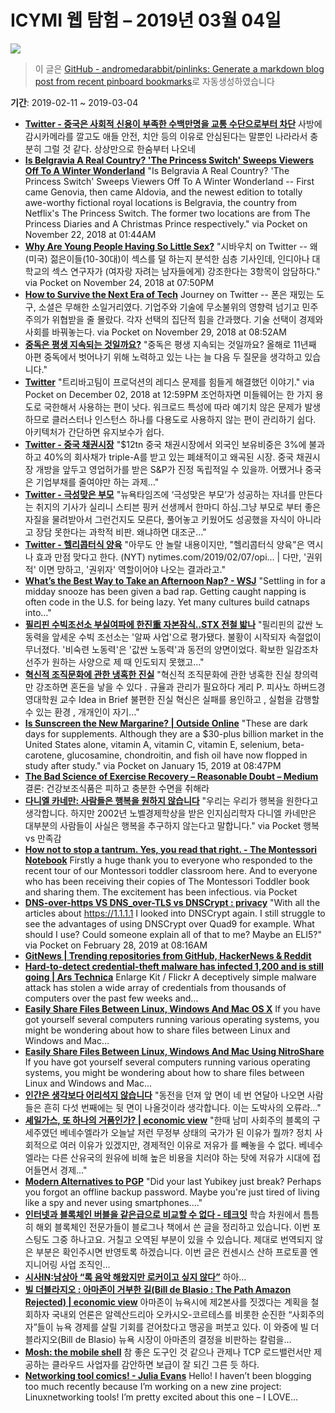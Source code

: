 # ICYMI 웹 탐험 – 2019년 03월 04일

![](https://picsum.photos/1920/1080/?image=913)

> 이 글은 [GitHub - andromedarabbit/pinlinks: Generate a markdown blog post from recent pinboard bookmarks](https://github.com/andromedarabbit/pinlinks)로 자동생성하였습니다

**기간**: 2019-02-11 ~ 2019-03-04

* **[Twitter - 중국은 사회적 신용이 부족한 수백만명을 교통 수단으로부터 차단](https://twitter.com/goodhyun/status/1102201995278999552)**
	사방에 감시카메라를 깔고도 애들 안전, 치안 등의 이유로 안심된다는 말뿐인 나라라서 충분히 그럴 것 같다. 상상만으로 한숨부터 나오네 
* **[Is Belgravia A Real Country? 'The Princess Switch' Sweeps Viewers Off To A Winter Wonderland](https://www.bustle.com/p/is-belgravia-a-real-country-the-princess-switch-sweeps-viewers-off-to-a-winter-wonderland-13145614)**
	"Is Belgravia A Real Country? 'The Princess Switch' Sweeps Viewers Off To A Winter Wonderland -- First came Genovia, then came Aldovia, and the newest edition to totally awe-worthy fictional royal locations is Belgravia, the country from Netflix's The Princess Switch. The former two locations are from The Princess Diaries and A Christmas Prince respectively."
	via Pocket on November 22, 2018 at 01:44AM
* **[Why Are Young People Having So Little Sex?](https://mobile.twitter.com/sibauchi/status/1066166264370946049)**
	"시바우치 on Twitter -- 왜 (미국) 젊은이들(10-30대)이 섹스를 덜 하는지 분석한 심층 기사인데, 인디아나 대학교의 섹스 연구자가 (여자랑 자려는 남자들에게) 강조한다는 3항목이 암담하다." 
	via Pocket on November 24, 2018 at 07:50PM
* **[How to Survive the Next Era of Tech](https://mobile.twitter.com/atmostbeautiful/status/1067913683978711042)**
	Journey on Twitter -- 폰은 재밌는 도구, 소셜은 무해한 소일거리였다. 기업주와 기술에 무소불위의 영향력 넘기고 민주주의가 위협받을 줄 몰랐다. 각자 선택의 집단적 힘을 간과했다. 기술 선택이 경제와 사회를 바꿔놓는다. via Pocket on November 29, 2018 at 08:52AM
* **[중독은 평생 지속되는 것일까요?](http://newspeppermint.com/2018/11/29/m-addictive/)**
	"중독은 평생 지속되는 것일까요? 올해로 11년째 아편 중독에서 벗어나기 위해 노력하고 있는 나는 늘 다음 두 질문을 생각하고 있습니다."
* **[Twitter](https://mobile.twitter.com/res_tin/status/1069066570092052481)**
	"트리바고팀이 프로덕션의 레디스 문제를 힘들게 해결했던 이야기." via Pocket on December 02, 2018 at 12:59PM
	조언하자면 미들웨어는 한 가지 용도로 국한해서 사용하는 편이 낫다. 워크로드 특성에 따라 예기치 않은 문제가 발생하므로 클러스터나 인스턴스 하나를 다용도로 사용하지 않는 편이 관리하기 쉽다. 아키텍처가 간단하면 유지보수가 쉽다. 
* **[Twitter - 중국 채권시장](https://mobile.twitter.com/cnookie/status/1090520332094468096)**
	"$12tn 중국 채권시장에서 외국인 보유비중은 3%에 불과하고 40%의 회사채가 triple-A를 받고 있는 폐쇄적이고 왜곡된 시장. 중국 채권시장 개방을 앞두고 영업허가를 받은 S&P가 진정 독립적일 수 있을까. 어쨌거나 중국은 기업부채를 줄여야만 하는 과제…"
* **[Twitter - 극성맞은 부모](https://mobile.twitter.com/roh0sun/status/1093899595833171974)**
	"뉴욕타임즈에 ‘극성맞은 부모’가 성공하는 자녀를 만든다는 취지의 기사가 실리니 스티븐 핑커 선생께서 한마디 하심.그냥 부모로 부터 좋은 자질을 물려받아서 그런건지도 모른다, 풀어놓고 키웠어도 성공했을 자식이 아니라고 장담 못한다는 과학적 비판. 왜냐하면 대조군…"
* **[Twitter - 헬리콥터식 양육](https://mobile.twitter.com/capcold/status/1093606177961897988)**
	"아무도 안 놀랄 내용이지만, "헬리콥터식 양육"은 역시나 효과 만점 맞다고 한다. (NYT) nytimes.com/2019/02/07/opi… | 다만, '권위적' 이면 망하고, '권위자' 역할이어야 나오는 결과라고."
* **[What’s the Best Way to Take an Afternoon Nap? - WSJ](https://www.wsj.com/articles/whats-the-best-way-to-take-an-afternoon-nap-1505743336)**
	"Settling in for a midday snooze has been given a bad rap. Getting caught napping is often code in the U.S. for being lazy. Yet many cultures build catnaps into…"
* **[필리핀 수빅조선소 부실여파에 한진重 자본잠식..STX 전철 밟나](https://mobile.twitter.com/economicview/status/1095609616954585088)**
	"필리핀의 값싼 노동력을 앞세운 수빅 조선소는 '알짜 사업'으로 평가됐다. 불황이 시작되자 속절없이 무너졌다. '비숙련 노동력'은 '값싼 노동력'과 동전의 양면이었다. 확보한 일감조차 선주가 원하는 사양으로 제 때 인도되지 못했고…"
* **[혁신적 조직문화에 관한 냉혹한 진실](http://www.hbrkorea.com/magazine/article/view/2_1/page/1/article_no/1284)**
	"혁신적 조직문화에 관한 냉혹한 진실 창의력만 강조하면 혼돈을 낳을 수 있다 . 규율과 관리가 필요하다 게리 P. 피사노 하버드경영대학원 교수 Idea in Brief 불편한 진실 혁신은 실패를 용인하고 , 실험을 감행할 수 있는 환경 , 개개인이 자기…"
* **[Is Sunscreen the New Margarine? | Outside Online](https://www.outsideonline.com/2380751/sunscreen-sun-exposure-skin-cancer-science)**
	"These are dark days for supplements. Although they are a $30-plus billion market in the United States alone, vitamin A, vitamin C, vitamin E, selenium, beta-carotene, glucosamine, chondroitin, and fish oil have now flopped in study after study."
	via Pocket on January 15, 2019 at 08:47PM
* **[The Bad Science of Exercise Recovery – Reasonable Doubt – Medium](https://medium.com/s/reasonable-doubt/the-bad-science-of-exercise-recovery-a6171f0518a2?source=ifttt--------------1)**
	결론: 건강보조식품은 피하고 충분한 수면을 취해라
* **[다니엘 카네만: 사람들은 행복을 원하지 않습니다](http://newspeppermint.com/2019/02/20/m-happiness-2/)**
	"우리는 우리가 행복을 원한다고 생각합니다. 하지만 2002년 노벨경제학상을 받은 인지심리학자 다니엘 카네만은 대부분의 사람들이 사실은 행복을 추구하지 않는다고 말합니다." via Pocket
	행복 vs 만족감
* **[How not to stop a tantrum. Yes, you read that right. - The Montessori Notebook](https://www.themontessorinotebook.com/stop-tantrum-yes-read-right/)**
	Firstly a huge thank you to everyone who responded to the recent tour of our Montessori toddler classroom here. And to everyone who has been receiving their copies of The Montessori Toddler book and sharing them. The excitement has been infectious. via Pocket
* **[DNS-over-https VS DNS_over-TLS vs DNSCrypt : privacy](https://www.reddit.com/r/privacy/comments/89pr15/dnsoverhttps_vs_dns_overtls_vs_dnscrypt/)**
	"With all the articles about https://1.1.1.1 I looked into DNSCrypt again. I still struggle to see the advantages of using DNSCrypt over Quad9 for example. What should I use? Could someone explain all of that to me? Maybe an ELI5?"
	via Pocket on February 28, 2019 at 08:16AM
* **[GitNews | Trending repositories from GitHub, HackerNews & Reddit](https://git.news/?)**
* **[Hard-to-detect credential-theft malware has infected 1,200 and is still going | Ars Technica](https://arstechnica.com/information-technology/2019/02/hard-to-detect-credential-theft-malware-has-infected-1200-and-is-still-going/)**
	Enlarge Kit / Flickr A deceptively simple malware attack has stolen a wide array of credentials from thousands of computers over the past few weeks and…
* **[Easily Share Files Between Linux, Windows And Mac OS X](https://itsfoss.com/easily-share-files-linux-windows-mac-nitroshare/)**
	If you have got yourself several computers running various operating systems, you might be wondering about how to share files between Linux and Windows and Mac…
* **[Easily Share Files Between Linux, Windows And Mac Using NitroShare](https://itsfoss.com/easily-share-files-linux-windows-mac-nitroshare)**
	If you have got yourself several computers running various operating systems, you might be wondering about how to share files between Linux and Windows and Mac…
* **[인간은 생각보다 어리석지 않습니다](http://newspeppermint.com/2019/02/18/m-rational/)**
	"동전을 던져 앞 면이 네 번 연달아 나오면 사람들은 흔히 다섯 번째에는 뒷 면이 나올것이라 생각합니다. 이는 도박사의 오류라…"
* **[셰일가스, 또 하나의 거품인가? | economic view](http://economicview.net/15173/)**
	"한때 남미 사회주의 블록의 구세주였던 베네수엘라가 오늘날 저런 무정부 상태의 국가가 된 이유가 뭘까? 정치 사회적으로 여러 이유가 있겠지만, 경제적인 이유로 저유가 를 빼놓을 수 없다. 베네수엘라는 다른 산유국의 원유에 비해 높은 비용을 치러야 하는 탓에 저유가 시대에 접어들면서 경제…"
* **[Modern Alternatives to PGP](https://blog.gtank.cc/modern-alternatives-to-pgp/)**
	"Did your last Yubikey just break? Perhaps you forgot an offline backup password. Maybe you're just tired of living like a spy and never using smartphones.…"
* **[인터넷과 블록체인 버블을 같은급으로 비교할 수 없다 - 테크잇](https://techit.kr/view/?no=20190216123811)**
	학습 차원에서 틈틈히 해외 블록체인 전문가들이 블로그나 책에서 쓴 글을 정리하고 있습니다. 이번 포스팅도 그중 하나고요. 거칠고 오역된 부분이 있을 수 있습니다. 제대로 번역되지 않은 부분은 확인주시면 반영토록 하겠습니다. 이번 글은 컨센시스 산하 프로토콜 엔지니어링 사업 조직인…
* **[시사IN:남상아 “록 음악 해왔지만 로커이고 싶지 않다”](http://m.sisain.co.kr/?mod=news&act=articleView&idxno=33896)**
	하아...
* **[빌 더블라지오 : 아마존이 거부한 길(Bill de Blasio : The Path Amazon Rejected) | economic view](http://economicview.net/15180/)**
	아마존이 뉴욕시에 제2본사를 짓겠다는 계획을 철회하자 국내외 언론은 알렉산드리아 오카시오-코르테스를 비롯한 순진한 “사회주의자”들이 뉴욕 경제를 살릴 기회를 걷어찼다고 맹공을 퍼붓고 있다. 이 와중에 빌 더블라지오(Bill de Blasio) 뉴욕 시장이 아마존의 결정을 비판하는 칼럼을…
* **[Mosh: the mobile shell](https://mosh.org/)**
	참 좋은 도구인 것 같으나 관제나 TCP 로드밸런서만 제공하는 클라우드 사업자를 감안하면 보급이 잘 되긴 그른 듯 하다. 
* **[Networking tool comics! - Julia Evans](https://jvns.ca/blog/2019/02/10/a-few-networking-tool-comics/)**
	Hello! I haven’t been blogging too much recently because I’m working on a new zine project: Linuxnetworking tools! I’m pretty excited about this one – I LOVE…


